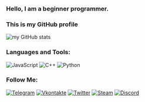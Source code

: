 ### Hello, I am a beginner programmer.
### This is my GitHub profile
![my GitHub stats](https://github-readme-stats.vercel.app/api?username=Jesewe&show_icons=true&theme=algolia)

### Languages and Tools:
![JavaScript](https://img.shields.io/badge/-JavaScript-090909?style=for-the-badge&logo=JavaScript&logoColor=E9D54D)
![C++](https://img.shields.io/badge/-C++-090909?style=for-the-badge&logo=C%2b%2b&logoColor=6296CC)
![Python](https://img.shields.io/badge/-Python-090909?style=for-the-badge&logo=Python&logoColor=ffff00)

### Follow Me:
[![Telegram](https://img.shields.io/badge/-Telegram-090909?style=for-the-badge&logo=telegram&logoColor=27A0D9)](https://t.me/jesewe)
[![Vkontakte](https://img.shields.io/badge/-Vkontakte-090909?style=for-the-badge&logo=Vk&logoColor=4F7DB3)](https://vk.com/mr_golden_bro)
[![Twitter](https://img.shields.io/badge/-Twitter-090909?style=for-the-badge&logo=Twitter&logoColor=1C9DEB)](https://twitter.com/jesewe_offical)
[![Steam](https://img.shields.io/badge/-Steam-090909?style=for-the-badge&logo=Steam&logoColor=1C9DEB)](https://steamcommunity.com/id/jesewe_offical/)
[![Discord](https://img.shields.io/badge/-Discord-090909?style=for-the-badge&logo=Discord&logoColor=4F7DB3)](https://discord.gg/AzFp7ab6Ye)
